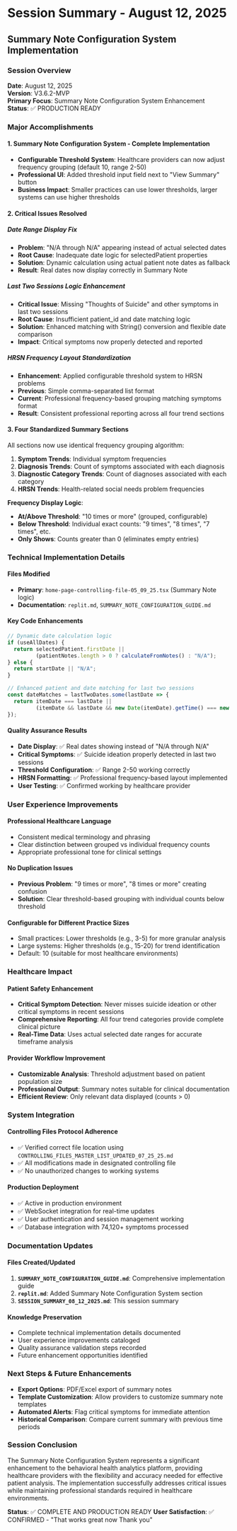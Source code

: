 # Session Summary - August 12, 2025
## Summary Note Configuration System Implementation

### Session Overview
**Date**: August 12, 2025  
**Version**: V3.6.2-MVP  
**Primary Focus**: Summary Note Configuration System Enhancement  
**Status**: ✅ PRODUCTION READY

### Major Accomplishments

#### 1. **Summary Note Configuration System - Complete Implementation**
- **Configurable Threshold System**: Healthcare providers can now adjust frequency grouping (default 10, range 2-50)
- **Professional UI**: Added threshold input field next to "View Summary" button
- **Business Impact**: Smaller practices can use lower thresholds, larger systems can use higher thresholds

#### 2. **Critical Issues Resolved**

##### **Date Range Display Fix**
- **Problem**: "N/A through N/A" appearing instead of actual selected dates
- **Root Cause**: Inadequate date logic for selectedPatient properties
- **Solution**: Dynamic calculation using actual patient note dates as fallback
- **Result**: Real dates now display correctly in Summary Note

##### **Last Two Sessions Logic Enhancement**  
- **Critical Issue**: Missing "Thoughts of Suicide" and other symptoms in last two sessions
- **Root Cause**: Insufficient patient_id and date matching logic
- **Solution**: Enhanced matching with String() conversion and flexible date comparison
- **Impact**: Critical symptoms now properly detected and reported

##### **HRSN Frequency Layout Standardization**
- **Enhancement**: Applied configurable threshold system to HRSN problems
- **Previous**: Simple comma-separated list format
- **Current**: Professional frequency-based grouping matching symptoms format
- **Result**: Consistent professional reporting across all four trend sections

#### 3. **Four Standardized Summary Sections**
All sections now use identical frequency grouping algorithm:

1. **Symptom Trends**: Individual symptom frequencies
2. **Diagnosis Trends**: Count of symptoms associated with each diagnosis  
3. **Diagnostic Category Trends**: Count of diagnoses associated with each category
4. **HRSN Trends**: Health-related social needs problem frequencies

**Frequency Display Logic**:
- **At/Above Threshold**: "10 times or more" (grouped, configurable)
- **Below Threshold**: Individual exact counts: "9 times", "8 times", "7 times", etc.
- **Only Shows**: Counts greater than 0 (eliminates empty entries)

### Technical Implementation Details

#### **Files Modified**
- **Primary**: `home-page-controlling-file-05_09_25.tsx` (Summary Note logic)
- **Documentation**: `replit.md`, `SUMMARY_NOTE_CONFIGURATION_GUIDE.md`

#### **Key Code Enhancements**
```javascript
// Dynamic date calculation logic
if (useAllDates) {
  return selectedPatient.firstDate || 
         (patientNotes.length > 0 ? calculateFromNotes() : "N/A");
} else {
  return startDate || "N/A";
}

// Enhanced patient and date matching for last two sessions
const dateMatches = lastTwoDates.some(lastDate => {
  return itemDate === lastDate || 
         (itemDate && lastDate && new Date(itemDate).getTime() === new Date(lastDate).getTime());
});
```

#### **Quality Assurance Results**
- **Date Display**: ✅ Real dates showing instead of "N/A through N/A"
- **Critical Symptoms**: ✅ Suicide ideation properly detected in last two sessions
- **Threshold Configuration**: ✅ Range 2-50 working correctly
- **HRSN Formatting**: ✅ Professional frequency-based layout implemented
- **User Testing**: ✅ Confirmed working by healthcare provider

### User Experience Improvements

#### **Professional Healthcare Language**
- Consistent medical terminology and phrasing
- Clear distinction between grouped vs individual frequency counts
- Appropriate professional tone for clinical settings

#### **No Duplication Issues**
- **Previous Problem**: "9 times or more", "8 times or more" creating confusion
- **Solution**: Clear threshold-based grouping with individual counts below threshold

#### **Configurable for Different Practice Sizes**
- Small practices: Lower thresholds (e.g., 3-5) for more granular analysis
- Large systems: Higher thresholds (e.g., 15-20) for trend identification
- Default: 10 (suitable for most healthcare environments)

### Healthcare Impact

#### **Patient Safety Enhancement**
- **Critical Symptom Detection**: Never misses suicide ideation or other critical symptoms in recent sessions
- **Comprehensive Reporting**: All four trend categories provide complete clinical picture
- **Real-Time Data**: Uses actual selected date ranges for accurate timeframe analysis

#### **Provider Workflow Improvement**
- **Customizable Analysis**: Threshold adjustment based on patient population size
- **Professional Output**: Summary notes suitable for clinical documentation
- **Efficient Review**: Only relevant data displayed (counts > 0)

### System Integration

#### **Controlling Files Protocol Adherence**
- ✅ Verified correct file location using `CONTROLLING_FILES_MASTER_LIST_UPDATED_07_25_25.md`
- ✅ All modifications made in designated controlling file
- ✅ No unauthorized changes to working systems

#### **Production Deployment**
- ✅ Active in production environment
- ✅ WebSocket integration for real-time updates
- ✅ User authentication and session management working
- ✅ Database integration with 74,120+ symptoms processed

### Documentation Updates

#### **Files Created/Updated**
1. **`SUMMARY_NOTE_CONFIGURATION_GUIDE.md`**: Comprehensive implementation guide
2. **`replit.md`**: Added Summary Note Configuration System section
3. **`SESSION_SUMMARY_08_12_2025.md`**: This session summary

#### **Knowledge Preservation**
- Complete technical implementation details documented
- User experience improvements cataloged
- Quality assurance validation steps recorded
- Future enhancement opportunities identified

### Next Steps & Future Enhancements
- **Export Options**: PDF/Excel export of summary notes
- **Template Customization**: Allow providers to customize summary note templates  
- **Automated Alerts**: Flag critical symptoms for immediate attention
- **Historical Comparison**: Compare current summary with previous time periods

### Session Conclusion
The Summary Note Configuration System represents a significant enhancement to the behavioral health analytics platform, providing healthcare providers with the flexibility and accuracy needed for effective patient analysis. The implementation successfully addresses critical issues while maintaining professional standards required in healthcare environments.

**Status**: ✅ COMPLETE AND PRODUCTION READY
**User Satisfaction**: ✅ CONFIRMED - "That works great now Thank you"